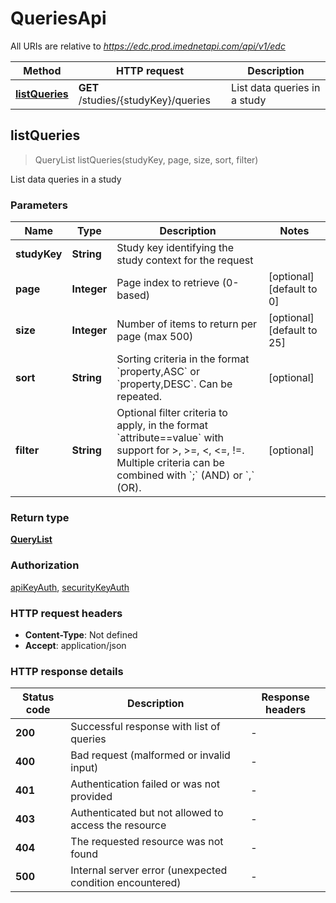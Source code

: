 # QueriesApi

All URIs are relative to *https://edc.prod.imednetapi.com/api/v1/edc*

| Method | HTTP request | Description |
|------------- | ------------- | -------------|
| [**listQueries**](QueriesApi.md#listQueries) | **GET** /studies/{studyKey}/queries | List data queries in a study |



## listQueries

> QueryList listQueries(studyKey, page, size, sort, filter)

List data queries in a study

### Parameters


| Name | Type | Description  | Notes |
|------------- | ------------- | ------------- | -------------|
| **studyKey** | **String**| Study key identifying the study context for the request | |
| **page** | **Integer**| Page index to retrieve (0-based) | [optional] [default to 0] |
| **size** | **Integer**| Number of items to return per page (max 500) | [optional] [default to 25] |
| **sort** | **String**| Sorting criteria in the format &#x60;property,ASC&#x60; or &#x60;property,DESC&#x60;. Can be repeated. | [optional] |
| **filter** | **String**| Optional filter criteria to apply, in the format &#x60;attribute&#x3D;&#x3D;value&#x60; with support for &gt;, &gt;&#x3D;, &lt;, &lt;&#x3D;, !&#x3D;. Multiple criteria can be combined with &#x60;;&#x60; (AND) or &#x60;,&#x60; (OR). | [optional] |

### Return type

[**QueryList**](QueryList.md)

### Authorization

[apiKeyAuth](../README.md#apiKeyAuth), [securityKeyAuth](../README.md#securityKeyAuth)

### HTTP request headers

- **Content-Type**: Not defined
- **Accept**: application/json


### HTTP response details
| Status code | Description | Response headers |
|-------------|-------------|------------------|
| **200** | Successful response with list of queries |  -  |
| **400** | Bad request (malformed or invalid input) |  -  |
| **401** | Authentication failed or was not provided |  -  |
| **403** | Authenticated but not allowed to access the resource |  -  |
| **404** | The requested resource was not found |  -  |
| **500** | Internal server error (unexpected condition encountered) |  -  |


